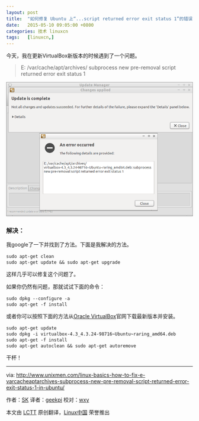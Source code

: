 ```yaml
---
layout: post
title:	"如何修复 Ubuntu 上“...script returned error exit status 1”的错误"
date:	2015-05-10 09:05:00 +0800 
categories:	技术 linuxcn 
tags:	[linuxcn,]
---
```



今天，我在更新VirtualBox新版本的时候遇到了一个问题。



> 
> E: /var/cache/apt/archives/ subprocess new pre-removal script returned error exit status 1
> 
> 
> 


![](/Asserts/Images/album/201505/09/220717k9khaaa0k1683q2q.png)


### 解决：


我google了一下并找到了方法。下面是我解决的方法。



```
sudo apt-get clean
sudo apt-get update && sudo apt-get upgrade

```

这样几乎可以修复这个问题了。


如果你仍然有问题，那就试试下面的命令：



```
sudo dpkg --configure -a
sudo apt-get -f install

```

或者你可以按照下面的方法从[Oracle VirtualBox](https://www.virtualbox.org/wiki/Downloads)官网下载最新版本并安装。



```
sudo apt-get update 
sudo dpkg -i virtualbox-4.3_4.3.24-98716~Ubuntu~raring_amd64.deb 
sudo apt-get -f install
sudo apt-get autoclean && sudo apt-get autoremove

```

干杯！




---


via: <http://www.unixmen.com/linux-basics-how-to-fix-e-varcacheaptarchives-subprocess-new-pre-removal-script-returned-error-exit-status-1-in-ubuntu/>


作者：[SK](https://www.unixmen.com/author/sk/) 译者：[geekpi](https://github.com/geekpi) 校对：[wxy](https://github.com/wxy)


本文由 [LCTT](https://github.com/LCTT/TranslateProject) 原创翻译，[Linux中国](http://linux.cn/) 荣誉推出
